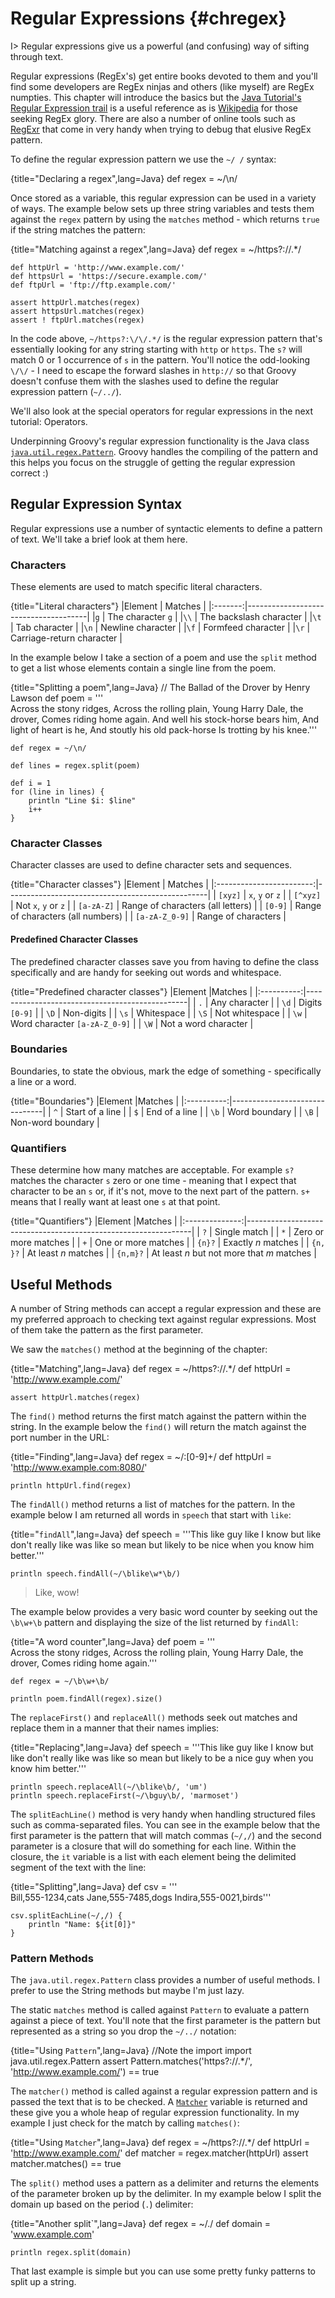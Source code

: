 # Regular Expressions {#chregex}

I> Regular expressions give us a powerful (and confusing) way of sifting through text.

Regular expressions (RegEx's) get entire books devoted to them and you'll find some developers are RegEx ninjas and others (like myself) are RegEx numpties. This chapter will introduce the basics but the [Java Tutorial's Regular Expression trail](http://docs.oracle.com/javase/tutorial/essential/regex/) is a useful reference as is [Wikipedia](https://en.wikipedia.org/wiki/Regular_expression) for those seeking RegEx glory. There are also a number of online tools such as [RegExr](http://www.regexr.com) that come in very handy when trying to debug that elusive RegEx pattern.

To define the regular expression pattern we use the `~/ /` syntax:

{title="Declaring a regex",lang=Java}
	def regex = ~/\n/


Once stored as a variable, this regular expression can be used in a variety of ways. The example below sets up three string variables and tests them against the `regex` pattern by using the `matches` method - which returns `true` if the string matches the pattern:

{title="Matching against a regex",lang=Java}
	def regex = ~/https?:\/\/.*/

	def httpUrl = 'http://www.example.com/'
	def httpsUrl = 'https://secure.example.com/'
	def ftpUrl = 'ftp://ftp.example.com/'

	assert httpUrl.matches(regex)
	assert httpsUrl.matches(regex)
	assert ! ftpUrl.matches(regex)


In the code above, `~/https?:\/\/.*/` is the regular expression pattern that's essentially looking for any string starting with `http` or `https`. The `s?` will match 0 or 1 occurrence of `s` in the pattern. You'll notice the odd-looking `\/\/` - I need to escape the forward slashes in `http://` so that Groovy doesn't confuse them with the slashes used to define the regular expression pattern (`~/../`).

We'll also look at the special operators for regular expressions in the next tutorial: Operators.

Underpinning Groovy's regular expression functionality is the Java class [`java.util.regex.Pattern`](http://docs.oracle.com/javase/8/docs/api/java/util/regex/Pattern.html). Groovy handles the compiling of the pattern and this helps you focus on the struggle of getting the regular expression correct :)


## Regular Expression Syntax

Regular expressions use a number of syntactic elements to define a pattern of text. We'll take a brief look at them here.

### Characters

These elements are used to match specific literal characters.

{title="Literal characters"}
|Element | Matches	                         |
|:-------:|--------------------------------------|
|`g`	| The character `g`	|
|`\\`	| The backslash character	|
|`\t`	| Tab character	|
|`\n`	| Newline character	|
|`\f`	| Formfeed character	|
|`\r`	| Carriage-return character	|

In the example below I take a section of a poem and use the `split` method to get a list whose elements contain a single line from the poem.

{title="Splitting a poem",lang=Java}
	// The Ballad of the Drover by Henry Lawson
	def poem = '''\
	 Across the stony ridges,
	  Across the rolling plain,
	 Young Harry Dale, the drover,
	  Comes riding home again.
	 And well his stock-horse bears him,
	  And light of heart is he,
	 And stoutly his old pack-horse
	  Is trotting by his knee.'''

	def regex = ~/\n/

	def lines = regex.split(poem)

	def i = 1
	for (line in lines) {
	    println "Line $i: $line"
	    i++
	}


### Character Classes

Character classes are used to define character sets and sequences.

{title="Character classes"}
|Element                   | Matches	                                             |
|:------------------------:|--------------------------------------------------|
| `[xyz]`	| `x`, `y` or `z`	|
| `[^xyz]`	| Not `x`, `y` or `z`	|
| `[a-zA-Z]`	| Range of characters (all letters)	|
| `[0-9]`	| Range of characters (all numbers)	|
| `[a-zA-Z_0-9]`	| Range of characters	|

#### Predefined Character Classes

The predefined character classes save you from having to define the class specifically and are handy for seeking out words and whitespace.

{title="Predefined character classes"}
|Element |Matches                                               |
|:----------:|------------------------------------------------|
| `.`         | Any character	|
| `\d`       | Digits `[0-9]`	|
| `\D`       | Non-digits	|
| `\s`       | Whitespace	|
| `\S`       | Not whitespace	|
| `\w`       | Word character `[a-zA-Z_0-9]`	|
| `\W`       | Not a word character	|

### Boundaries

Boundaries, to state the obvious, mark the edge of something - specifically a line or a word.

{title="Boundaries"}
|Element |Matches                         |
|:----------:|-------------------------------|
| `^`	   | Start of a line	|
| `$`	   | End of a line	|
| `\b`	   | Word boundary	|
| `\B`	   | Non-word boundary	|

### Quantifiers

These determine how many matches are acceptable. For example `s?` matches the character `s` zero or one time - meaning that I expect that character to be an `s` or, if it's not, move to the next part of the pattern. `s+` means  that I really want at least one `s` at that point.

{title="Quantifiers"}
|Element      |Matches	                                                                |
|:--------------:|----------------------------------------------------------------|
| `?`	| Single match	|
| `*`	| Zero or more matches	|
| `+`	| One or more matches	|
| `{n}?`	| Exactly _n_ matches	|
| `{n, }?`	| At least _n_ matches	|
| `{n,m}?`	| At least _n_ but not more that _m_ matches	|

## Useful Methods

A number of String methods can accept a regular expression and these are my preferred approach to checking text against regular expressions. Most of them take the pattern as the first parameter.

We saw the `matches()` method at the beginning of the chapter:

{title="Matching",lang=Java}
	def regex = ~/https?:\/\/.*/
	def httpUrl = 'http://www.example.com/'

	assert httpUrl.matches(regex)


The `find()` method returns the first match against the pattern within the string. In the example below the `find()` will return the match against the port number in the URL:

{title="Finding",lang=Java}
	def regex = ~/:[0-9]+/
	def httpUrl = 'http://www.example.com:8080/'

	println httpUrl.find(regex)


The `findAll()` method returns a list of matches for the pattern. In the example below I am returned all words in `speech` that start with `like`:

{title="`findAll`",lang=Java}
	def speech = '''This like guy like I know but like don\'t really like
	 was like so mean but likely to be nice when you know him better.'''

	println speech.findAll(~/\blike\w*\b/)


> Like, wow!

The example below provides a very basic word counter by seeking out the `\b\w+\b` pattern and displaying the size of the list returned by `findAll`:

{title="A word counter",lang=Java}
	def poem = '''\
	 Across the stony ridges,
	  Across the rolling plain,
	 Young Harry Dale, the drover,
	  Comes riding home again.'''

	def regex = ~/\b\w+\b/

	println poem.findAll(regex).size()


The `replaceFirst()` and `replaceAll()` methods seek out matches and replace them in a manner that their names implies:

{title="Replacing",lang=Java}
	def speech = '''This like guy like I know but like don\'t really like
	 was like so mean but likely to be a nice guy when you know him better.'''

	println speech.replaceAll(~/\blike\b/, 'um')
	println speech.replaceFirst(~/\bguy\b/, 'marmoset')


The `splitEachLine()` method is very handy when handling structured files such as comma-separated files. You can see in the example below that the first parameter is the pattern that will match commas (`~/,/`) and the second parameter is a closure that will do something for each line. Within the closure,  the `it` variable is a list with each element being the delimited segment of the text with the line:

{title="Splitting",lang=Java}
	def csv = '''\
	Bill,555-1234,cats
	Jane,555-7485,dogs
	Indira,555-0021,birds'''

	csv.splitEachLine(~/,/) {
	    println "Name: ${it[0]}"
	}


### Pattern Methods

The `java.util.regex.Pattern` class provides a number of useful methods. I prefer to use the String methods but maybe I'm just lazy.

The static `matches` method is called against `Pattern` to evaluate a pattern against a piece of text. You'll note that the first parameter is the pattern but represented as a string so you drop the `~/../` notation:

{title="Using `Pattern`",lang=Java}
	//Note the import
	import java.util.regex.Pattern
	assert Pattern.matches('https?://.*/', 'http://www.example.com/') == true


The `matcher()` method is called against a regular expression pattern and is passed the text that is to be checked. A [`Matcher`](http://docs.oracle.com/javase/8/docs/api/java/util/regex/Matcher.html) variable is returned and these give you a whole heap of regular expression functionality. In my example I just check for the match by calling `matches()`:

{title="Using `Matcher`",lang=Java}
	def regex = ~/https?:\/\/.*/
	def httpUrl = 'http://www.example.com/'
	def matcher = regex.matcher(httpUrl)
	assert matcher.matches() == true


The `split()` method uses a pattern as a delimiter and returns the elements of the parameter broken up by the delimiter. In my example below I split the domain up based on the period (`.`) delimiter:

{title="Another split`",lang=Java}
	def regex = ~/\./
	def domain = 'www.example.com'

	println regex.split(domain)

That last example is simple but you can use some pretty funky patterns to split up a string.
